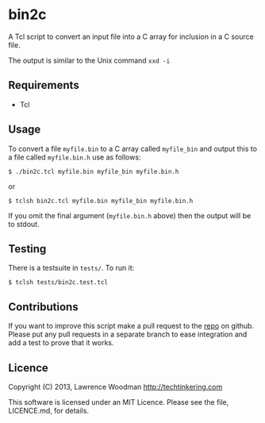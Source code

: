 bin2c
=====
A Tcl script to convert an input file into a C array for inclusion in a C source file.

The output is similar to the Unix command `xxd -i`

Requirements
------------
*  Tcl

Usage
-----

To convert a file `myfile.bin` to a C array called `myfile_bin` and output this to a file called `myfile.bin.h` use as follows:

    $ ./bin2c.tcl myfile.bin myfile_bin myfile.bin.h

or

    $ tclsh bin2c.tcl myfile.bin myfile_bin myfile.bin.h

If you omit the final argument (`myfile.bin.h` above) then the output will be to stdout.

Testing
-------
There is a testsuite in `tests/`.  To run it:

    $ tclsh tests/bin2c.test.tcl

Contributions
-------------
If you want to improve this script make a pull request to the [repo](https://github.com/LawrenceWoodman/bin2c) on github.  Please put any pull requests in a separate branch to ease integration and add a test to prove that it works.

Licence
-------
Copyright (C) 2013, Lawrence Woodman <http://techtinkering.com>

This software is licensed under an MIT Licence.  Please see the file, LICENCE.md, for details.

